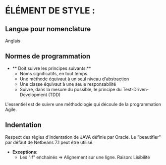 # ÉLÉMENT DE STYLE :

## Langue pour nomenclature

Anglais


## Normes de programmation

* ** Doit suivre les principes suivants:**
  - Noms significatifs, en tout temps.
  - Une méthode équivaut à un seul niveau d'abstraction
  - Une classe équivaut à une seule responsabilité
  - Suivre, dans la mesure du possible, le principe du Test-Driven-Development (TDD)

L'essentiel est de suivre une méthodologie qui découle de la programmation Agile.


## Indentation

Respect des règles d'indentation de JAVA définie par Oracle.
Le "beautifier" par défaut de Netbeans 7.1 peut être utilisé.

* **Exceptions:**
  - Les "if" enchainés => Alignement sur une ligne. Raison: Lisibilité










